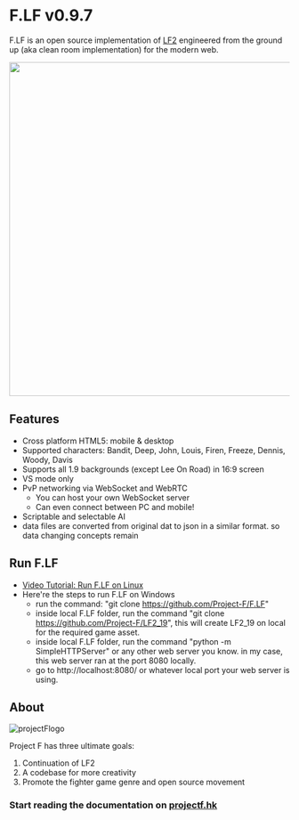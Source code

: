 # F.LF v0.9.7

F.LF is an open source implementation of [LF2](http://lf2.net) engineered from the ground up (aka clean room implementation) for the modern web.

<img src="http://lh3.googleusercontent.com/xyWjOFXTlezMzDldMqRIPshN7i9ez3VAXbdaW2t-t18=w1600" width="600">

## Features
- Cross platform HTML5: mobile & desktop
- Supported characters: Bandit, Deep, John, Louis, Firen, Freeze, Dennis, Woody, Davis
- Supports all 1.9 backgrounds (except Lee On Road) in 16:9 screen
- VS mode only
- PvP networking via WebSocket and WebRTC
  - You can host your own WebSocket server
  - Can even connect between PC and mobile!
- Scriptable and selectable AI
- data files are converted from original dat to json in a similar format. so data changing concepts remain

## Run F.LF 
- [Video Tutorial: Run F.LF on Linux](https://www.youtube.com/watch?v=pdIfLtkQWZ0)
- Here're the steps to run F.LF on Windows
  - run the command: "git clone https://github.com/Project-F/F.LF"
  - inside local F.LF folder, run the command "git clone https://github.com/Project-F/LF2_19", this will create LF2_19 on local for the required game asset.
  - inside local F.LF folder, run the command "python -m SimpleHTTPServer" or any other web server you know. in my case, this web server ran at the port 8080 locally.
  - go to http://localhost:8080/ or whatever local port your web server is using.

## About
![projectFlogo](https://lh3.googleusercontent.com/s-mgvVhKBx_3LSiyo-O5NMc642XSPXu6WAvK-7awdp8=w150)

Project F has three ultimate goals:
1. Continuation of LF2
2. A codebase for more creativity
3. Promote the fighter game genre and open source movement

### Start reading the documentation on [projectf.hk](http://www.projectf.hk/F.LF/docs/project.html)

